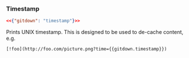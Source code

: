### Timestamp

```json
<<{"gitdown": "timestamp"}>>
```

Prints UNIX timestamp. This is designed to be used to de-cache content, e.g.

```Handlebars
[!foo](http://foo.com/picture.png?time={{gitdown.timestamp}})
```